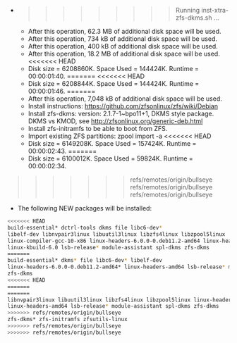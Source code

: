 * >>>>>>>>> Running inst-xtra-zfs-dkms.sh ...
  * After this operation, 62.3 MB of additional disk space will be used.
  * After this operation, 734 kB of additional disk space will be used.
  * After this operation, 400 kB of additional disk space will be used.
  * After this operation, 18.2 MB of additional disk space will be used.
<<<<<<< HEAD
  * Disk size = 6208860K. Space Used = 144424K. Runtime = 00:00:01:40.
=======
<<<<<<< HEAD
  * Disk size = 6208844K. Space Used = 144424K. Runtime = 00:00:01:46.
=======
  * After this operation, 7,048 kB of additional disk space will be used.
  * Install instructions: https://github.com/zfsonlinux/zfs/wiki/Debian
  * Install zfs-dkms: version: 2.1.7-1~bpo11+1, DKMS style package. DKMS vs KMOD, see http://zfsonlinux.org/generic-deb.html
  * Install zfs-initramfs to be able to boot from ZFS.
  * Import existing ZFS partitions: zpool import -a
<<<<<<< HEAD
  * Disk size = 6149208K. Space Used = 157424K. Runtime = 00:00:02:43.
=======
  * Disk size = 6100012K. Space Used = 59824K. Runtime = 00:00:02:34.
>>>>>>> refs/remotes/origin/bullseye
>>>>>>> refs/remotes/origin/bullseye
>>>>>>> refs/remotes/origin/bullseye
  * The following NEW packages will be installed:
  ```bash
<<<<<<< HEAD
build-essential* dctrl-tools dkms file libc6-dev*
libelf-dev libnvpair3linux libuutil3linux libzfs4linux libzpool5linux
linux-compiler-gcc-10-x86 linux-headers-6.0.0-0.deb11.2-amd64 linux-headers-6.0.0-0.deb11.2-amd64* linux-headers-6.0.0-0.deb11.2-common linux-headers-amd64
linux-kbuild-6.0 lsb-release* module-assistant spl-dkms zfs-dkms
=======
build-essential* dkms* file libc6-dev* libelf-dev
linux-headers-6.0.0-0.deb11.2-amd64* linux-headers-amd64 lsb-release* module-assistant spl-dkms
zfs-dkms
<<<<<<< HEAD
=======
=======
libnvpair3linux libuutil3linux libzfs4linux libzpool5linux linux-headers-6.0.0-0.deb11.2-amd64*
linux-headers-amd64 lsb-release* module-assistant spl-dkms zfs-dkms
>>>>>>> refs/remotes/origin/bullseye
zfs-dkms* zfs-initramfs zfsutils-linux
>>>>>>> refs/remotes/origin/bullseye
>>>>>>> refs/remotes/origin/bullseye
  ```
